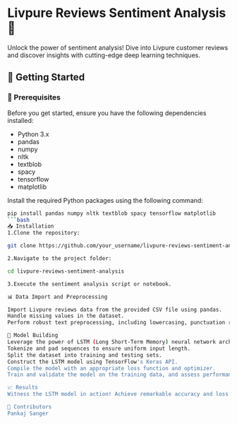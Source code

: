 # Livpure Reviews Sentiment Analysis 🚀

Unlock the power of sentiment analysis! Dive into Livpure customer reviews and discover insights with cutting-edge deep learning techniques.

## 🚀 Getting Started

### 🔧 Prerequisites

Before you get started, ensure you have the following dependencies installed:

- Python 3.x
- pandas
- numpy
- nltk
- textblob
- spacy
- tensorflow
- matplotlib

Install the required Python packages using the following command:

```bash
pip install pandas numpy nltk textblob spacy tensorflow matplotlib
```bash
📥 Installation
1.Clone the repository:

git clone https://github.com/your_username/livpure-reviews-sentiment-analysis.git

2.Navigate to the project folder:

cd livpure-reviews-sentiment-analysis

3.Execute the sentiment analysis script or notebook.

📊 Data Import and Preprocessing

Import Livpure reviews data from the provided CSV file using pandas.
Handle missing values in the dataset.
Perform robust text preprocessing, including lowercasing, punctuation removal, chat word translation, spelling correction, stop words removal, lemmatization, and tokenization.

🧠 Model Building
Leverage the power of LSTM (Long Short-Term Memory) neural network architecture for sentiment classification.
Tokenize and pad sequences to ensure uniform input length.
Split the dataset into training and testing sets.
Construct the LSTM model using TensorFlow's Keras API.
Compile the model with an appropriate loss function and optimizer.
Train and validate the model on the training data, and assess performance through accuracy and loss metrics visualization.

📈 Results
Witness the LSTM model in action! Achieve remarkable accuracy and loss metrics on the validation set, demonstrating superior sentiment classification capabilities.

👥 Contributors
Pankaj Sanger
